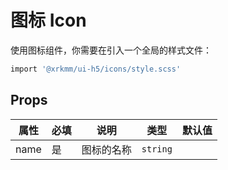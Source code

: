 # 图标 Icon
使用图标组件，你需要在引入一个全局的样式文件：
```bash
import '@xrkmm/ui-h5/icons/style.scss'
```


## Props
| 属性 | 必填 | 说明 | 类型 | 默认值 |
| --- | --- | --- | --- | --- |
| name | 是 | 图标的名称 | `string` |  |

